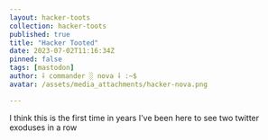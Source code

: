 ```yaml
---
layout: hacker-toots
collection: hacker-toots
published: true
title: "Hacker Tooted"
date: 2023-07-02T11:16:34Z
pinned: false
tags: [mastodon]
author: ⸸ commander ░ nova ⸸ :~$
avatar: /assets/media_attachments/hacker-nova.png

---
```


<p>I think this is the first time in years I&#39;ve been here to see two twitter exoduses in a row</p>


